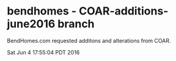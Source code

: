 # bendhomes - COAR-additions-june2016 branch 
BendHomes.com requested additons and alterations from COAR.

Sat Jun  4 17:55:04 PDT 2016

